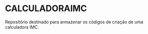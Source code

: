 # CALCULADORAIMC
Repositório destinado para armazenar os códigos de criação de uma calculadora IMC.
